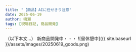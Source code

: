 ```yaml
---
title: "【商品】AIに任せきり注意"
date: 2025-06-19
author: 鳴瀬
tags: [現場日記, 商品開発]
---
```

（以下本文…）
新商品開発中・・・
![昼休憩中]({{ site.baseurl }}/assets/images/20250619_goods.png)

